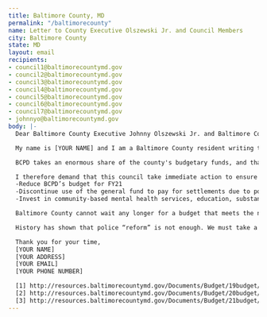 ```yaml
---
title: Baltimore County, MD
permalink: "/baltimorecounty"
name: Letter to County Executive Olszewski Jr. and Council Members
city: Baltimore County
state: MD
layout: email
recipients:
- council1@baltimorecountymd.gov
- council2@baltimorecountymd.gov
- council3@baltimorecountymd.gov
- council4@baltimorecountymd.gov
- council5@baltimorecountymd.gov
- council6@baltimorecountymd.gov
- council7@baltimorecountymd.gov
- johnnyo@baltimorecountymd.gov
body: |-
  Dear Baltimore County Executive Johnny Olszewski Jr. and Baltimore County Council Members ,

  My name is [YOUR NAME] and I am a Baltimore County resident writing to urge you to defund BCPD. I demand that the Baltimore County Council begin meaningfully defunding the Baltimore County Police Department and re-allocate those funds to programs proven to more effectively promote a safe and equitable community such as community-based mental health services, substance abuse treatment services, and affordable housing programs. I demand a budget that reflects the needs of Baltimore County residents.

  BCPD takes an enormous share of the county's budgetary funds, and that percentage has risen over the years. Looking at the most recent budget proposal, it can be shown that the budget allocation for BCPD has increased over 8% from FY19-FY20 [1][2] and is proposed to rise by almost 12% from FY20 to FY 21 [2][3], taking away desperately needed resources from essential county programs and services. Baltimore police budgets have risen even year, a total of 41% since 2009. Given all that is happening in Baltimore County, I believe these dollars could be better spent on education, community programs, and renovating schools in areas that desperately need it. Investing in small businesses owned by Black and Latinx Americans within this county will promote safety and bring the community together.

  I therefore demand that this council take immediate action to ensure the following:
  -Reduce BCPD’s budget for FY21
  -Discontinue use of the general fund to pay for settlements due to police murder, misconduct, and negligence
  -Invest in community-based mental health services, education, substance abuse treatment services, affordable housing programs, and underserved youth programs.

  Baltimore County cannot wait any longer for a budget that meets the needs of its residents. The only way to achieve this is to take immediate steps to Defund BCPD.

  History has shown that police “reform” is not enough. We must take a hard look at the ways that the current system in place fails to serve–and in fact actively harms–our community, and come together to reimagine the role of police in our county.

  Thank you for your time,
  [YOUR NAME]
  [YOUR ADDRESS]
  [YOUR EMAIL]
  [YOUR PHONE NUMBER]

  [1] http://resources.baltimorecountymd.gov/Documents/Budget/19budget/fy19adoptedbook.pdf
  [2] http://resources.baltimorecountymd.gov/Documents/Budget/20budget/fy20operatingcapitalbookadopted.pdf
  [3] http://resources.baltimorecountymd.gov/Documents/Budget/21budget/fy2021operatingbudgetpersonnel.pdf
---
```

